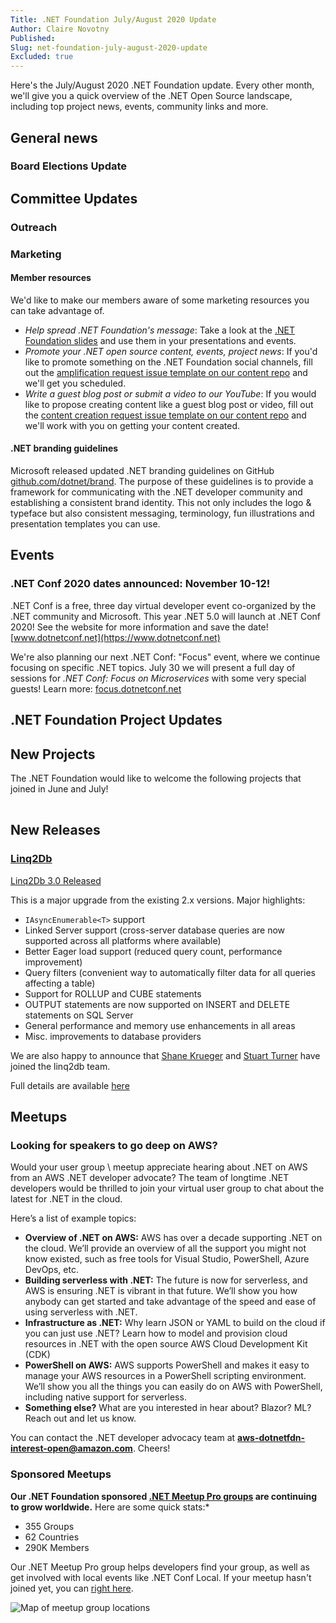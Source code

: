 ```yaml
---
Title: .NET Foundation July/August 2020 Update
Author: Claire Novotny
Published: 
Slug: net-foundation-july-august-2020-update
Excluded: true
---
```

Here's the July/August 2020 .NET Foundation update. Every other month, we'll give you a quick overview of the .NET Open Source landscape, including top project news, events, community links and more.

## General news

### Board Elections Update


## Committee Updates

### Outreach


### Marketing


#### Member resources
We'd like to make our members aware of some marketing resources you can take advantage of.

- *Help spread .NET Foundation's message*: Take a look at the [.NET Foundation slides](https://dotnetfoundation.sharepoint.com/:p:/s/Marketing/EbxGONyybLRMoe6MgPNUEi4BdDuEWNLmdfV_s8INO9nWTw?e=mImEov) and use them in your presentations and events.
- *Promote your .NET open source content, events, project news*: If you'd like to promote something on the .NET Foundation social channels, fill out the [amplification request issue template on our content repo](https://github.com/dotnet-foundation/content/issues/new?assignees=&labels=&template=content-amplification-request.md&title=%5BAMPLIFICATION%5D+-+Title) and we'll get you scheduled.
- *Write a guest blog post or submit a video to our YouTube*: If you would like to propose creating content like a guest blog post or video, fill out the [content creation request issue template on our content repo](https://github.com/dotnet-foundation/content/issues/new?assignees=&labels=&template=content-creation-request.md&title=%5BCREATION%5D+-+Title) and we'll work with you on getting your content created.

#### .NET branding guidelines
Microsoft released updated .NET branding guidelines on GitHub [github.com/dotnet/brand](https://github.com/dotnet/brand). The purpose of these guidelines is to provide a framework for communicating with the .NET developer community and establishing a consistent brand identity. This not only includes the logo & typeface but also consistent messaging, terminology, fun illustrations and presentation templates you can use. 

## Events



### .NET Conf 2020 dates announced: November 10-12!
.NET Conf is a free, three day virtual developer event co-organized by the .NET community and Microsoft. This year .NET 5.0 will launch at .NET Conf 2020! See the website for more information and save the date! [www.dotnetconf.net](https://www.dotnetconf.net)

We're also planning our next .NET Conf: "Focus" event, where we continue focusing on specific .NET topics. July 30 we will present a full day of sessions for *.NET Conf: Focus on Microservices* with some very special guests! Learn more: [focus.dotnetconf.net](https://focus.dotnetconf.net)

## .NET Foundation Project Updates





## New Projects

The .NET Foundation would like to welcome the following projects that joined in June and July!

|  |  |
| ------------------- |--------------------|

## New Releases

### [Linq2Db](https://github.com/linq2db/linq2db)

[Linq2Db 3.0 Released](https://github.com/linq2db/linq2db/wiki/Release-Notes-3.0.0)

This is a major upgrade from the existing 2.x versions. Major highlights:
* `IAsyncEnumerable<T>` support
* Linked Server support (cross-server database queries are now supported across all platforms where available)
* Better Eager load support (reduced query count, performance improvement)
* Query filters (convenient way to automatically filter data for all queries affecting a table)
* Support for ROLLUP and CUBE statements 
* OUTPUT statements are now supported on INSERT and DELETE statements on SQL Server
* General performance and memory use enhancements in all areas
* Misc. improvements to database providers

We are also happy to announce that [Shane Krueger](https://github.com/Shane32) and [Stuart Turner](https://github.com/viceroypenguin) have joined the linq2db team.

Full details are available [here](https://github.com/linq2db/linq2db/wiki/Release-Notes-3.0.0)

## Meetups

### Looking for speakers to go deep on AWS?

Would your user group \ meetup appreciate hearing about .NET on AWS from an AWS .NET developer advocate? The team of longtime .NET developers would be thrilled to join your virtual user group to chat about the latest for .NET in the cloud. 

Here’s a list of example topics:
- **Overview of .NET on AWS:** AWS has over a decade supporting .NET on the cloud. We’ll provide an overview of all the support you might not know existed, such as free tools for Visual Studio, PowerShell, Azure DevOps, etc.
- **Building serverless with .NET:** The future is now for serverless, and AWS is ensuring .NET is vibrant in that future. We’ll show you how anybody can get started and take advantage of the speed and ease of using serverless with .NET.
- **Infrastructure as .NET:** Why learn JSON or YAML to build on the cloud if you can just use .NET? Learn how to model and provision cloud resources in .NET with the open source AWS Cloud Development Kit (CDK)
- **PowerShell on AWS:** AWS supports PowerShell and makes it easy to manage your AWS resources in a PowerShell scripting environment. We’ll show you all the things you can easily do on AWS with PowerShell, including native support for serverless. 
- **Something else?** What are you interested in hear about? Blazor? ML? Reach out and let us know.

You can contact the .NET developer advocacy team at **[aws-dotnetfdn-interest-open@amazon.com](mailto://aws-dotnetfdn-interest-open@amazon.com)**. Cheers!

### Sponsored Meetups
**Our .NET Foundation sponsored [.NET Meetup Pro groups](https://www.meetup.com/pro/dotnet) are continuing to grow worldwide.** Here are some quick stats:*
* 355 Groups
* 62 Countries
*	290K Members

Our .NET Meetup Pro group helps developers find your group, as well as get involved with local events like .NET Conf Local. If your meetup hasn't joined yet, you can [right here](https://aka.ms/add-dotnet-meetup).

![Map of meetup group locations](https://user-images.githubusercontent.com/1427284/74241694-64015800-4c91-11ea-9431-736bc05717a0.png)
